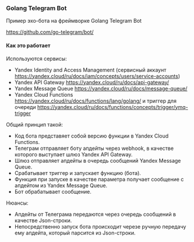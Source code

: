 ### Golang Telegram Bot

Пример эхо-бота на фреймворке Golang Telegram Bot

https://github.com/go-telegram/bot/


#### Как это работает

Используются сервисы:
- Yandex Identity and Access Management (сервисный аккаунт https://yandex.cloud/ru/docs/iam/concepts/users/service-accounts)
- Yandex API Gateway https://yandex.cloud/ru/docs/api-gateway/
- Yandex Message Queue https://yandex.cloud/ru/docs/message-queue/
- Yandex Cloud Functions https://yandex.cloud/ru/docs/functions/lang/golang/ и триггер для очереди https://yandex.cloud/ru/docs/functions/concepts/trigger/ymq-trigger

Общий принцип такой:
- Код бота представяет собой версию функции в Yandex Cloud Functions.
- Телеграм отправляет боту апдейты через webhook, в качестве которого выступает шлюз Yandex API Gateway.
- Шлюз отправляет апдейты в очередь сообщений Yandex Message Queue.
- Срабатывает триггер и запускает функцию (бота).
- Функция при запуске в качестве параметра получает сообщение с апдейтом из Yandex Message Queue.
- Бот обрабатывает сообщение.

Нюансы:
- Апдейты от Телеграма передаются через очередь сообщений в качестве Json-строки.
- Непосредственно запуск бота происходит черезе ручную передачу ему апдейта, который парсится из Json-строки.
